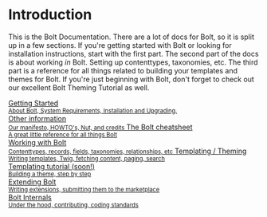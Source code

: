 Introduction
============

This is the Bolt Documentation. There are a lot of docs for Bolt, so it is split up in a few sections. If you're getting started with Bolt or looking for installation instructions, start with the first part. 
The second part of the docs is about working _in_ Bolt. Setting up contenttypes, taxonomies, etc. The third part is a reference for all things related to building your templates and themes for Bolt. If you're just beginning with Bolt, don't forget to check out our excellent Bolt Theming Tutorial as well. 

<a href="about" class="button large expand docsintro">
Getting Started<br>
<small>About Bolt, System Requirements, Installation and Upgrading.</small>
</a>

<div class="docsintro">
<a href="manifesto" class="button medium docsintro">
Other information<br>
<small>Our manifesto, HOWTO's, Nut, and credits</small>
</a>
<a href="http://cheatsheet.bolt.cm" class="button medium docsintro">
The Bolt cheatsheet<br>
<small>A great little reference for all things Bolt</small>
</a>
</div>

<a href="contenttypes-and-records" class="button large expand docsintro">
Working with Bolt<br>
<small>Contenttypes, records, fields, taxonomies, relationships, etc</small>
</a>

<a href="templates-routes" class="button large expand docsintro">
Templating / Theming<br>
<small>Writing templates, Twig, fetching content, paging, search</small>
</a>

<div class="docsintro">
<a href="#" class="button medium docsintro">
Templating tutorial (soon!)<br>
<small>Building a theme, step by step</small>
</a>
</div>

<a href="extensions/introduction" class="button large expand docsintro">
Extending Bolt<br>
<small>Writing extensions, submitting them to the marketplace</small>
</a>

<div class="docsintro">
<a href="internals/bolt-internals" class="button medium docsintro">
Bolt Internals<br>
<small>Under the hood, contributing, coding standards</small>
</a>
</div>

